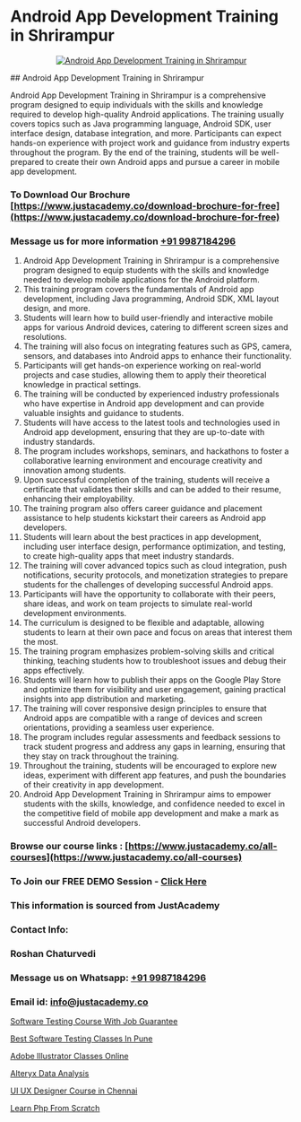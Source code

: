 # Android App Development Training in Shrirampur

<p align="center">
  <a href="https://justacademy.co/course-detail/android-app-development">
    <img src="https://justacademy.co/storage2/course_image/1676635923_course_image.webp" alt="Android App Development Training in Shrirampur">
  </a>
</p>
## Android App Development Training in Shrirampur

Android App Development Training in Shrirampur is a comprehensive program designed to equip individuals with the skills and knowledge required to develop high-quality Android applications. The training usually covers topics such as Java programming language, Android SDK, user interface design, database integration, and more. Participants can expect hands-on experience with project work and guidance from industry experts throughout the program. By the end of the training, students will be well-prepared to create their own Android apps and pursue a career in mobile app development.
### To Download Our Brochure [https://www.justacademy.co/download-brochure-for-free](https://www.justacademy.co/download-brochure-for-free)
### Message us for more information [+91 9987184296](https://api.whatsapp.com/send?phone=919987184296)
1) Android App Development Training in Shrirampur is a comprehensive program designed to equip students with the skills and knowledge needed to develop mobile applications for the Android platform.
2) This training program covers the fundamentals of Android app development, including Java programming, Android SDK, XML layout design, and more.
3) Students will learn how to build user-friendly and interactive mobile apps for various Android devices, catering to different screen sizes and resolutions.
4) The training will also focus on integrating features such as GPS, camera, sensors, and databases into Android apps to enhance their functionality.
5) Participants will get hands-on experience working on real-world projects and case studies, allowing them to apply their theoretical knowledge in practical settings.
6) The training will be conducted by experienced industry professionals who have expertise in Android app development and can provide valuable insights and guidance to students.
7) Students will have access to the latest tools and technologies used in Android app development, ensuring that they are up-to-date with industry standards.
8) The program includes workshops, seminars, and hackathons to foster a collaborative learning environment and encourage creativity and innovation among students.
9) Upon successful completion of the training, students will receive a certificate that validates their skills and can be added to their resume, enhancing their employability.
10) The training program also offers career guidance and placement assistance to help students kickstart their careers as Android app developers.
11) Students will learn about the best practices in app development, including user interface design, performance optimization, and testing, to create high-quality apps that meet industry standards.
12) The training will cover advanced topics such as cloud integration, push notifications, security protocols, and monetization strategies to prepare students for the challenges of developing successful Android apps.
13) Participants will have the opportunity to collaborate with their peers, share ideas, and work on team projects to simulate real-world development environments.
14) The curriculum is designed to be flexible and adaptable, allowing students to learn at their own pace and focus on areas that interest them the most.
15) The training program emphasizes problem-solving skills and critical thinking, teaching students how to troubleshoot issues and debug their apps effectively.
16) Students will learn how to publish their apps on the Google Play Store and optimize them for visibility and user engagement, gaining practical insights into app distribution and marketing.
17) The training will cover responsive design principles to ensure that Android apps are compatible with a range of devices and screen orientations, providing a seamless user experience.
18) The program includes regular assessments and feedback sessions to track student progress and address any gaps in learning, ensuring that they stay on track throughout the training.
19) Throughout the training, students will be encouraged to explore new ideas, experiment with different app features, and push the boundaries of their creativity in app development.
20) Android App Development Training in Shrirampur aims to empower students with the skills, knowledge, and confidence needed to excel in the competitive field of mobile app development and make a mark as successful Android developers.

### Browse our course links : [https://www.justacademy.co/all-courses](https://www.justacademy.co/all-courses) 
### To Join our FREE DEMO Session - [Click Here](https://www.justacademy.co/register-for-course-demo)


### This information is sourced from JustAcademy
### Contact Info:
### Roshan Chaturvedi
### Message us on Whatsapp: [+91 9987184296](https://api.whatsapp.com/send?phone=919987184296)
### Email id: [info@justacademy.co](mailto:info@justacademy.co)
                
[Software Testing Course With Job Guarantee](https://www.linkedin.com/pulse/software-testing-course-job-guarantee-justacademy-ahmedabad-gon4e?trackingId=zyr384FoclOecIqr69nFIw%3D%3D&lipi=urn%3Ali%3Apage%3Ad_flagship3_company_admin%3BsgxkE5t4R9iHWE9515x%2Fgw%3D%3D)

[Best Software Testing Classes In Pune](https://www.linkedin.com/pulse/best-software-testing-classes-pune-justacademy-coimbatore-lmxye?trackingId=mAIJVW9wMgXQqcKgnP0sew%3D%3D&lipi=urn%3Ali%3Apage%3Ad_flagship3_company_admin%3B7mNmKz24Tx%2BfRDkV0HwLig%3D%3D)

[Adobe Illustrator Classes Online](https://medium.com/@prempja40/adobe-illustrator-classes-online-e40241c1be1d)

[Alteryx Data Analysis](https://medium.com/@prempja40/alteryx-data-analysis-6f6cf436c614)

[UI UX Designer Course in Chennai](https://justacademyin.github.io/justacademy/ui-ux-designer-course-in-chennai)

[Learn Php From Scratch](https://justacademyin.github.io/justacademy/learn-php-from-scratch)

